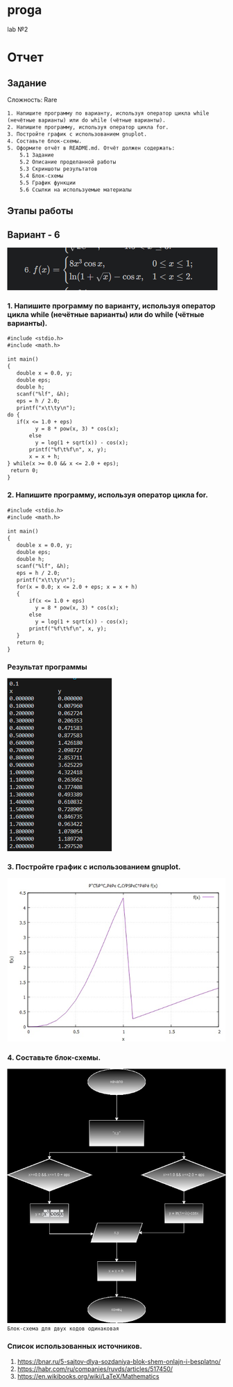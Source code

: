# proga
lab №2

# Отчет 
## Задание
Сложность:
  Rare
   
    1. Напишите программу по варианту, используя оператор цикла while (нечётные варианты) или do while (чётные варианты).
    2. Напишите программу, используя оператор цикла for.
    3. Постройте график с использованием gnuplot.
    4. Составьте блок-схемы.
    5. Оформите отчёт в README.md. Отчёт должен содержать:
        5.1 Задание
        5.2 Описание проделанной работы
        5.3 Скриншоты результатов
        5.4 Блок-схемы
        5.5 График функции
        5.6 Ссылки на используемые материалы

## Этапы работы
 ## Вариант - 6
 ![Alt text](image.png)
 ### 1. Напишите программу по варианту, используя оператор цикла while (нечётные варианты) или do while (чётные варианты).
 ```
#include <stdio.h>
#include <math.h>

int main()
{
    double x = 0.0, y;
    double eps;
    double h;
    scanf("%lf", &h);
    eps = h / 2.0;
    printf("x\t\ty\n");
do {
    if(x <= 1.0 + eps)
          y = 8 * pow(x, 3) * cos(x);
        else
          y = log(1 + sqrt(x)) - cos(x);
        printf("%f\t%f\n", x, y);
        x = x + h;
} while(x >= 0.0 && x <= 2.0 + eps);
  return 0;
}
```
 ### 2. Напишите программу, используя оператор цикла for.
 ```
 #include <stdio.h>
#include <math.h>

int main()
{
    double x = 0.0, y;
    double eps;
    double h;
    scanf("%lf", &h);
    eps = h / 2.0;
    printf("x\t\ty\n");
    for(x = 0.0; x <= 2.0 + eps; x = x + h)
    {
        if(x <= 1.0 + eps)
          y = 8 * pow(x, 3) * cos(x);
        else
          y = log(1 + sqrt(x)) - cos(x);
        printf("%f\t%f\n", x, y);
    }
    return 0;
}
 ```

 ### Результат программы
 ![Alt text](image-1.png)

 ### 3. Постройте график с использованием gnuplot.
 ![Alt text](image-2.png)
 
 ### 4. Составьте блок-схемы.
![Alt text](image-3.png)
 `Блок-схема для двух кодов одинаковая` 

  ### Список использованных источников.
  1. https://bnar.ru/5-sajtov-dlya-sozdaniya-blok-shem-onlajn-i-besplatno/
  2. https://habr.com/ru/companies/ruvds/articles/517450/
  3. https://en.wikibooks.org/wiki/LaTeX/Mathematics